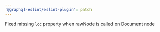 ```yaml
---
'@graphql-eslint/eslint-plugin': patch
---
```


Fixed missing `loc` property when rawNode is called on Document node
